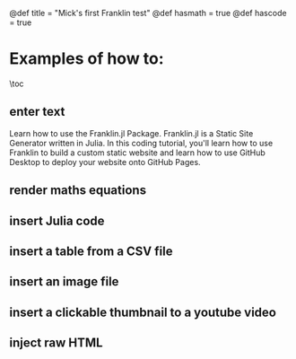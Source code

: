 @def title = "Mick's first Franklin test"
@def hasmath = true
@def hascode = true

# Examples of how to:

\toc

## enter text

Learn how to use the Franklin.jl Package. Franklin.jl is a Static Site Generator written in Julia.
In this coding tutorial, you'll learn how to use Franklin to build a custom static website and learn how to use GitHub Desktop to deploy your website onto GitHub Pages.

## render maths equations

## insert Julia code

## insert a table from a CSV file

## insert an image file

## insert a clickable thumbnail to a youtube video

## inject raw HTML


<!--
# Franklin syntax sandbox

This page is meant as a sandbox for Franklin Syntax so that you can quickly practice or experience things.

## Sandbox

Write whatever you want here to practice Franklin Syntax:

```julia:./ex1
using LinearAlgebra, Random
Random.seed!(135)
a, b = randn(50), randn(50)
println(dot(a, b))
println(sum(ai * bi for (ai, bi) ∈ zip(a, b)))
```

\output{./ex1}

(yet another example that floating point arithmetics can be complicated).

$$ \forall x \in \R:\quad \scal{x, x} \ge 0 $$

\newcommand{\E}{\mathbb E}

Surely some people remember the ordering, but I always forget:

$$ \varphi(\E[X]) \le \E[\varphi(X)] $$

for $\varphi$ convex.
-->